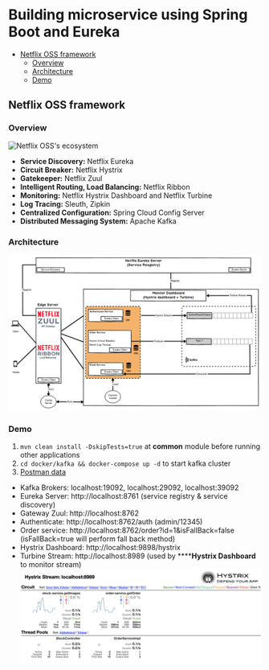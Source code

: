 # Building microservice using Spring Boot and Eureka

- [Netflix OSS framework](#netflix-oss-framework)
  - [Overview](#overview)
  - [Architecture](#architecture)
  - [Demo](#demo)

## Netflix OSS framework

### Overview
![Netflix OSS's ecosystem](readme/netflix-oss-framework.png)

- **Service Discovery:** Netflix Eureka
- **Circuit Breaker:** Netflix Hystrix
- **Gatekeeper:** Netflix Zuul
- **Intelligent Routing, Load Balancing:** Netflix Ribbon
- **Monitoring:** Netflix Hystrix Dashboard and Netflix Turbine
- **Log Tracing:** Sleuth, Zipkin
- **Centralized Configuration:** Spring Cloud Config Server
- **Distributed Messaging System:** Apache Kafka

### Architecture
![Netflix OSS's architecture](readme/netflix-oss-architecture.png)

### Demo
1. `mvn clean install -DskipTests=true` at **common** module before running other applications
2. `cd docker/kafka && docker-compose up -d` to start kafka cluster
3.  [Postman data](readme/spring-microservices.postman_collection.json)
- Kafka Brokers: localhost:19092, localhost:29092, localhost:39092
- Eureka Server: http://localhost:8761 (service registry & service discovery)
- Gateway Zuul: http://localhost:8762
- Authenticate: http://localhost:8762/auth (admin/12345)
- Order service: http://localhost:8762/order?id=1&isFallBack=false (isFallBack=true will perform fall back method)
- Hystrix Dashboard: http://localhost:9898/hystrix
- Turbine Stream: http://localhost:8989 (used by ******Hystrix Dashboard** to monitor stream)
![Hystrix Dashboard](readme/hystrix-stream.png)